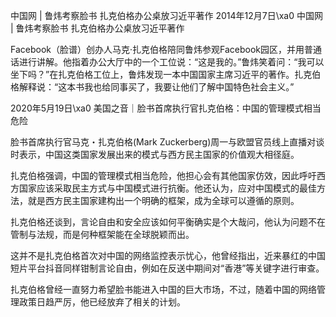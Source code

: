 中国网 | 鲁炜考察脸书 扎克伯格办公桌放习近平著作 2014年12月7日\xa0 中国网 | 鲁炜考察脸书 扎克伯格办公桌放习近平著作

Facebook（脸谱）创办人马克·扎克伯格陪同鲁炜参观Facebook园区，并用普通话进行讲解。他指着办公大厅中的一个工位说：“这是我的。”鲁炜笑着问：“我可以坐下吗？”在扎克伯格工位上，鲁炜发现一本中国国家主席习近平的著作。扎克伯格解释说：“这本书我也给同事买了，我要让他们了解中国特色社会主义。” 

2020年5月19日\xa0 美国之音｜脸书首席执行官扎克伯格：中国的管理模式相当危险

脸书首席执行官马克・扎克伯格(Mark Zuckerberg)周一与欧盟官员线上直播对谈时表示，中国这类国家发展出来的模式与西方民主国家的价值观大相径庭。

扎克伯格强调，中国的管理模式相当危险，他担心会有其他国家仿效，因此呼吁西方国家应该采取民主方式与中国模式进行抗衡。他还认为，应对中国模式的最佳方法，就是西方民主国家建构出一个明确的框架，成为全球可以遵循的原则。

扎克伯格还谈到，言论自由和安全应该如何平衡确实是个大哉问，他认为问题不在管制与法规，而是何种框架能在全球脱颖而出。

这并不是扎克伯格首次对中国的网络监控表示忧心，他曾经指出，近来暴红的中国短片平台抖音同样钳制言论自由，例如在反送中期间对“香港”等关键字进行审查。

扎克伯格曾经一直努力希望脸书能进入中国的巨大市场，不过，随着中国的网络管理政策日趋严厉，他已经放弃了相关的计划。 


